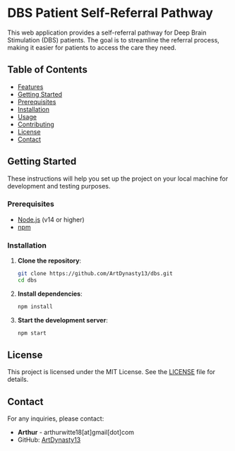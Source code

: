 # DBS Patient Self-Referral Pathway

This web application provides a self-referral pathway for Deep Brain Stimulation (DBS) patients. The goal is to streamline the referral process, making it easier for patients to access the care they need.

## Table of Contents

- [Features](#features)
- [Getting Started](#getting-started)
- [Prerequisites](#prerequisites)
- [Installation](#installation)
- [Usage](#usage)
- [Contributing](#contributing)
- [License](#license)
- [Contact](#contact)

## Getting Started

These instructions will help you set up the project on your local machine for development and testing purposes.

### Prerequisites

- [Node.js](https://nodejs.org/) (v14 or higher)
- [npm](https://www.npmjs.com/)

### Installation

1. **Clone the repository**:

    ```bash
    git clone https://github.com/ArtDynasty13/dbs.git
    cd dbs
    ```

2. **Install dependencies**:

    ```bash
    npm install
    ```

3. **Start the development server**:

    ```bash
    npm start
    ```

## License

This project is licensed under the MIT License. See the [LICENSE](LICENSE) file for details.

## Contact

For any inquiries, please contact:

- **Arthur** - arthurwitte18[at]gmail[dot]com
- GitHub: [ArtDynasty13](https://github.com/ArtDynasty13)
